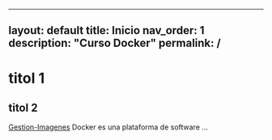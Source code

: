 
---
layout: default
title: Inicio
nav_order: 1
description: "Curso Docker"
permalink: /
---
# titol 1
## titol 2
[Gestion-Imagenes](Gestion-Imagenes.md)
Docker es una plataforma de software ...
